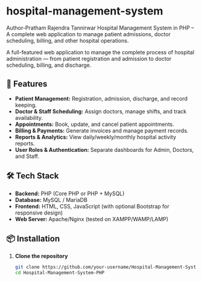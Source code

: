 # hospital-management-system 
Author-Pratham Rajendra Tannirwar
Hospital Management System in PHP – A complete web application to manage patient admissions, doctor scheduling, billing, and other hospital operations.


A full-featured web application to manage the complete process of hospital administration — from patient registration and admission to doctor scheduling, billing, and discharge.

## 🚀 Features
- **Patient Management:** Registration, admission, discharge, and record keeping.
- **Doctor & Staff Scheduling:** Assign doctors, manage shifts, and track availability.
- **Appointments:** Book, update, and cancel patient appointments.
- **Billing & Payments:** Generate invoices and manage payment records.
- **Reports & Analytics:** View daily/weekly/monthly hospital activity reports.
- **User Roles & Authentication:** Separate dashboards for Admin, Doctors, and Staff.

## 🛠 Tech Stack
- **Backend:** PHP (Core PHP or PHP + MySQL)
- **Database:** MySQL / MariaDB
- **Frontend:** HTML, CSS, JavaScript (with optional Bootstrap for responsive design)
- **Web Server:** Apache/Nginx (tested on XAMPP/WAMP/LAMP)

## 📦 Installation
1. **Clone the repository**
   ```bash
   git clone https://github.com/your-username/Hospital-Management-System-PHP.git
   cd Hospital-Management-System-PHP

